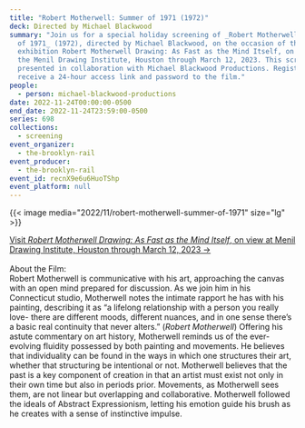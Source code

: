 ```yaml
---
title: "Robert Motherwell: Summer of 1971 (1972)"
deck: Directed by Michael Blackwood
summary: "Join us for a special holiday screening of _Robert Motherwell: Summer
  of 1971_ (1972), directed by Michael Blackwood, on the occasion of the
  exhibition Robert Motherwell Drawing: As Fast as the Mind Itself, on view at
  the Menil Drawing Institute, Houston through March 12, 2023. This screening is
  presented in collaboration with Michael Blackwood Productions. Register to
  receive a 24-hour access link and password to the film."
people:
  - person: michael-blackwood-productions
date: 2022-11-24T00:00:00-0500
end_date: 2022-11-24T23:59:00-0500
series: 698
collections:
  - screening
event_organizer:
  - the-brooklyn-rail
event_producer:
  - the-brooklyn-rail
event_id: recnX9e6u6HuoTShp
event_platform: null
---
```

{{< image media="2022/11/robert-motherwell-summer-of-1971" size="lg" >}}

[V﻿isit *Robert Motherwell Drawing: As Fast as the Mind Itself*, on view at Menil Drawing Institute, Houston through March 12, 2023 →](https://www.menil.org/exhibitions/360-robert-motherwell-drawing-as-fast-as-the-mind-itself)\
\
A﻿bout the Film: \
Robert Motherwell is communicative with his art, approaching the canvas with an open mind prepared for discussion. As we join him in his Connecticut studio, Motherwell notes the intimate rapport he has with his painting, describing it as “a lifelong relationship with a person you really love- there are different moods, different nuances, and in one sense there’s a basic real continuity that never alters.” (*Robert Motherwell*) Offering his astute commentary on art history, Motherwell reminds us of the ever-evolving fluidity possessed by both painting and movements. He believes that individuality can be found in the ways in which one structures their art, whether that structuring be intentional or not. Motherwell believes that the past is a key component of creation in that an artist must exist not only in their own time but also in periods prior. Movements, as Motherwell sees them, are not linear but overlapping and collaborative. Motherwell followed the ideals of Abstract Expressionism, letting his emotion guide his brush as he creates with a sense of instinctive impulse.